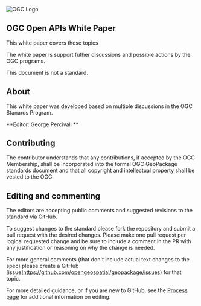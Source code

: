 
![OGC Logo](http://portal.opengeospatial.org/files/?artifact_id=11976&format=gif "OGC Logo")

**OGC Open APIs White Paper**
----
This white paper covers these topics

The white paper is support futher discussions and possible actions by the OGC programs.

This document is not a standard.


About
-----

This white paper was developed based on multiple discussions in the OGC Stanards Program.

**Editor: George Percivall **


Contributing
------------
The contributor understands that any contributions, if accepted by the OGC Membership, shall be incorporated into the formal OGC GeoPackage standards document and that all copyright and  intellectual property shall be vested to the OGC.


Editing and commenting
----------------------
The editors are accepting public comments and suggested revisions to the standard via GitHub. 

To suggest changes to the standard please fork the repository and submit a pull request with the desired changes. Please make one pull request per logical requested change and be sure to include a comment in the PR with any justification or reasoning on why the change is needed.

For more general comments (that don't include actual text changes to the spec) please create a GitHub [issue]https://github.com/opengeospatial/geopackage/issues) for that topic.

For more detailed guidance, or if you are new to GitHub, see the [Process page](process.md) for additional  information on editing.